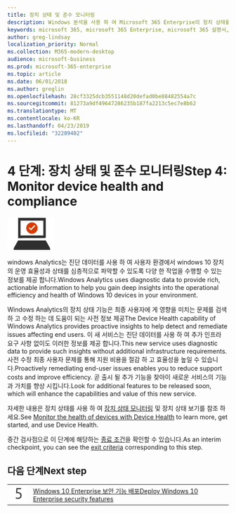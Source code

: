 ```yaml
---
title: 장치 상태 및 준수 모니터링
description: Windows 분석을 사용 하 여 Microsoft 365 Enterprise의 장치 상태를 모니터링 하는 지침을 제공 합니다.
keywords: microsoft 365, microsoft 365 Enterprise, microsoft 365 설명서, windows 10 Enterprise, windows Analytics
author: greg-lindsay
localization_priority: Normal
ms.collection: M365-modern-desktop
audience: microsoft-business
ms.prod: microsoft-365-enterprise
ms.topic: article
ms.date: 06/01/2018
ms.author: greglin
ms.openlocfilehash: 28cf3325dcb3551148d20defad0be88482554a7c
ms.sourcegitcommit: 81273a9df49647286235b187fa2213c5ec7e8b62
ms.translationtype: MT
ms.contentlocale: ko-KR
ms.lasthandoff: 04/23/2019
ms.locfileid: "32289402"
---
```

# <a name="step-4-monitor-device-health-and-compliance"></a><span data-ttu-id="b00c4-104">4 단계: 장치 상태 및 준수 모니터링</span><span class="sxs-lookup"><span data-stu-id="b00c4-104">Step 4: Monitor device health and compliance</span></span>

![](./media/deploy-foundation-infrastructure/win10enterprise_icon-small.png)

<span data-ttu-id="b00c4-105">windows Analytics는 진단 데이터를 사용 하 여 사용자 환경에서 windows 10 장치의 운영 효율성과 상태를 심층적으로 파악할 수 있도록 다양 한 작업을 수행할 수 있는 정보를 제공 합니다.</span><span class="sxs-lookup"><span data-stu-id="b00c4-105">Windows Analytics uses diagnostic data to provide rich, actionable information to help you gain deep insights into the operational efficiency and health of Windows 10 devices in your environment.</span></span>

<span data-ttu-id="b00c4-106">Windows Analytics의 장치 상태 기능은 최종 사용자에 게 영향을 미치는 문제를 검색 하 고 수정 하는 데 도움이 되는 사전 정보 제공</span><span class="sxs-lookup"><span data-stu-id="b00c4-106">The Device Health capability of Windows Analytics provides proactive insights to help detect and remediate issues affecting end users.</span></span> <span data-ttu-id="b00c4-107">이 새 서비스는 진단 데이터를 사용 하 여 추가 인프라 요구 사항 없이도 이러한 정보를 제공 합니다.</span><span class="sxs-lookup"><span data-stu-id="b00c4-107">This new service uses diagnostic data to provide such insights without additional infrastructure requirements.</span></span> <span data-ttu-id="b00c4-108">사전 수정 최종 사용자 문제를 통해 지원 비용을 절감 하 고 효율성을 높일 수 있습니다.</span><span class="sxs-lookup"><span data-stu-id="b00c4-108">Proactively remediating end-user issues enables you to reduce support costs and improve efficiency.</span></span> <span data-ttu-id="b00c4-109">곧 출시 될 추가 기능을 찾아이 새로운 서비스의 기능과 가치를 향상 시킵니다.</span><span class="sxs-lookup"><span data-stu-id="b00c4-109">Look for additional features to be released soon, which will enhance the capabilities and value of this new service.</span></span>

<span data-ttu-id="b00c4-110">자세한 내용은 장치 상태를 사용 하 여 [장치 상태 모니터링](https://docs.microsoft.com/windows/deployment/update/device-health-monitor) 및 장치 상태 보기를 참조 하세요.</span><span class="sxs-lookup"><span data-stu-id="b00c4-110">See [Monitor the health of devices with Device Health](https://docs.microsoft.com/windows/deployment/update/device-health-monitor) to learn more, get started, and use Device Health.</span></span>

<span data-ttu-id="b00c4-111">중간 검사점으로 이 단계에 해당하는 [종료 조건](windows10-exit-criteria.md#crit-windows10-step4)을 확인할 수 있습니다.</span><span class="sxs-lookup"><span data-stu-id="b00c4-111">As an interim checkpoint, you can see the [exit criteria](windows10-exit-criteria.md#crit-windows10-step4) corresponding to this step.</span></span>

## <a name="next-step"></a><span data-ttu-id="b00c4-112">다음 단계</span><span class="sxs-lookup"><span data-stu-id="b00c4-112">Next step</span></span>

|||
|:-------|:-----|
|![](./media/stepnumbers/Step5.png)| [<span data-ttu-id="b00c4-113">Windows 10 Enterprise 보안 기능 배포</span><span class="sxs-lookup"><span data-stu-id="b00c4-113">Deploy Windows 10 Enterprise security features</span></span>](windows10-enable-security-features.md) |

